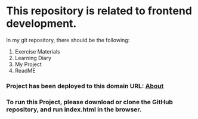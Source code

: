 # This repository is related to frontend development.


In my git repository, there should be the following:

1. Exercise Materials 
2. Learning Diary
3. My Project
4. ReadME


### Project has been deployed to this domain URL:  <a href="https://meem.youngres.online/">About</a>

### To run this Project, please download or clone the GitHub repository, and run index.html in the browser.
